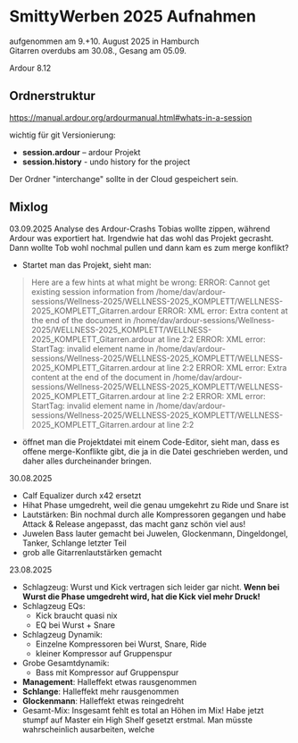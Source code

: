 # SmittyWerben 2025 Aufnahmen

aufgenommen am 9.+10. August 2025 in Hamburch  
Gitarren overdubs am 30.08., Gesang am 05.09.  

Ardour 8.12

## Ordnerstruktur

https://manual.ardour.org/ardourmanual.html#whats-in-a-session

wichtig für git Versionierung:
- **session.ardour** – ardour Projekt
- **session.history** - undo history for the project

Der Ordner "interchange" sollte in der Cloud gespeichert sein.

## Mixlog

03.09.2025 Analyse des Ardour-Crashs
Tobias wollte zippen, während Ardour was exportiert hat. Irgendwie hat das wohl das Projekt gecrasht. Dann wollte Tob wohl nochmal pullen und dann kam es zum merge konflikt?

- Startet man das Projekt, sieht man:

>Here are a few hints at what might be wrong:
ERROR: Cannot get existing session information from /home/dav/ardour-sessions/Wellness-2025/WELLNESS-2025_KOMPLETT/WELLNESS-2025_KOMPLETT_Gitarren.ardour
ERROR: XML error: Extra content at the end of the document in /home/dav/ardour-sessions/Wellness-2025/WELLNESS-2025_KOMPLETT/WELLNESS-2025_KOMPLETT_Gitarren.ardour at line 2:2
ERROR: XML error: StartTag: invalid element name in /home/dav/ardour-sessions/Wellness-2025/WELLNESS-2025_KOMPLETT/WELLNESS-2025_KOMPLETT_Gitarren.ardour at line 2:2
ERROR: XML error: Extra content at the end of the document in /home/dav/ardour-sessions/Wellness-2025/WELLNESS-2025_KOMPLETT/WELLNESS-2025_KOMPLETT_Gitarren.ardour at line 2:2
ERROR: XML error: StartTag: invalid element name in /home/dav/ardour-sessions/Wellness-2025/WELLNESS-2025_KOMPLETT/WELLNESS-2025_KOMPLETT_Gitarren.ardour at line 2:2

- öffnet man die Projektdatei mit einem Code-Editor, sieht man, dass es offene merge-Konflikte gibt, die ja in die Datei geschrieben werden, und daher alles durcheinander bringen.

30.08.2025
- Calf Equalizer durch x42 ersetzt
- Hihat Phase umgedreht, weil die genau umgekehrt zu Ride und Snare ist
- Lautstärken: Bin nochmal durch alle Kompressoren gegangen und habe Attack & Release angepasst, das macht ganz schön viel aus!
- Juwelen Bass lauter gemacht bei Juwelen, Glockenmann, Dingeldongel, Tanker, Schlange letzter Teil
- grob alle Gitarrenlautstärken gemacht

23.08.2025
- Schlagzeug: Wurst und Kick vertragen sich leider gar nicht. **Wenn bei Wurst die Phase umgedreht wird, hat die Kick viel mehr Druck!**
- Schlagzeug EQs:
    - Kick braucht quasi nix
    - EQ bei Wurst + Snare
- Schlagzeug Dynamik:
    - Einzelne Kompressoren bei Wurst, Snare, Ride
    - kleiner Kompressor auf Gruppenspur
- Grobe Gesamtdynamik:
    - Bass mit Kompressor auf Gruppenspur
- **Management**: Halleffekt etwas rausgenommen
- **Schlange**: Halleffekt mehr rausgenommen
- **Glockenmann**: Halleffekt etwas reingedreht
- Gesamt-Mix: Insgesamt fehlt es total an Höhen im Mix! Habe jetzt stumpf auf Master ein High Shelf gesetzt erstmal. Man müsste wahrscheinlich ausarbeiten, welche
